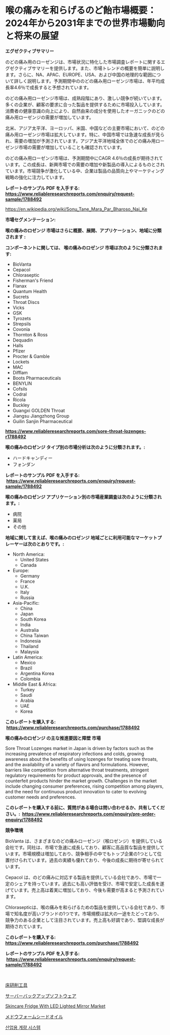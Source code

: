 <p><h1>喉の痛みを和らげるのど飴市場概要：2024年から2031年までの世界市場動向と将来の展望</h1></p><p><strong>エグゼクティブサマリー</strong></p>
<p><p>のどの痛み用のローゼンジは、市場状況に特化した市場調査レポートに関するエグゼクティブサマリーを提供します。また、市場トレンドの概要を簡単に説明します。さらに、NA、APAC、EUROPE、USA、および中国の地理的な範囲について詳しく説明します。予測期間中ののどの痛み用ローゼンジ市場は、年平均成長率4.6％で成長すると予想されています。</p><p>のどの痛み用ローゼンジ市場は、成熟段階にあり、激しい競争が続いています。多くの企業が、顧客の要求に合った製品を提供するために市場投入しています。消費者の健康意識の向上により、自然由来の成分を使用したオーガニックのどの痛み用ローゼンジの需要が増加しています。</p><p>北米、アジア太平洋、ヨーロッパ、米国、中国などの主要市場において、のどの痛み用ローゼンジ市場は拡大しています。特に、中国市場では急速な成長が見られ、需要の増加が予測されています。アジア太平洋地域全体でのどの痛み用ローゼンジ市場の需要が増加していることも確認されています。</p><p>のどの痛み用ローゼンジ市場は、予測期間中にCAGR 4.6％の成長が期待されています。この成長は、新興市場での需要の増加や新製品の導入によるものとされています。市場競争が激化している中、企業は製品の品質向上やマーケティング戦略の強化に注力しています。</p></p>
<p><strong>レポートのサンプル PDF を入手する: <a href="https://www.reliableresearchreports.com/enquiry/request-sample/1788492">https://www.reliableresearchreports.com/enquiry/request-sample/1788492</a></strong></p>
<p><a href="https://en.wikipedia.org/wiki/Sonu_Tane_Mara_Par_Bharoso_Nai_Ke">https://en.wikipedia.org/wiki/Sonu_Tane_Mara_Par_Bharoso_Nai_Ke</a></p>
<p><strong>市場セグメンテーション:</strong></p>
<p><strong> 喉の痛みのロゼンジ 市場はさらに概要、展開、アプリケーション、地域に分類されます :</strong></p>
<p><strong>コンポーネントに関しては、 喉の痛みのロゼンジ 市場は次のように分類されます: &nbsp;</strong></p>
<p><ul><li>BioVanta</li><li>Cepacol</li><li>Chloraseptic</li><li>Fisherman's Friend</li><li>Flanax</li><li>Quantum Health</li><li>Sucrets</li><li>Throat Discs</li><li>Vicks</li><li>GSK</li><li>Tyrozets</li><li>Strepsils</li><li>Covonia</li><li>Thornton & Ross</li><li>Dequadin</li><li>Halls</li><li>Pfizer</li><li>Procter & Gamble</li><li>Lockets</li><li>MAC</li><li>Difflam</li><li>Boots Pharmaceuticals</li><li>BENYLIN</li><li>Cofsils</li><li>Codral</li><li>Ricola</li><li>Buckley</li><li>Guangxi GOLDEN Throat</li><li>Jiangsu Jiangzhong Group</li><li>Guilin Sanjin Pharmaceutical</li></ul></p>
<p><strong><a href="https://www.reliableresearchreports.com/sore-throat-lozenges-r1788492">https://www.reliableresearchreports.com/sore-throat-lozenges-r1788492</a></strong></p>
<p><strong> 喉の痛みのロゼンジ タイプ別の市場分析は次のように分類されます。:</strong></p>
<p><ul><li>ハードキャンディー</li><li>フォンダン</li></ul></p>
<p><strong>レポートのサンプル PDF を入手する: &nbsp;<a href="https://www.reliableresearchreports.com/enquiry/request-sample/1788492">https://www.reliableresearchreports.com/enquiry/request-sample/1788492</a></strong></p>
<p><strong> 喉の痛みのロゼンジ アプリケーション別の市場産業調査は次のように分類されます。:</strong></p>
<p><ul><li>病院</li><li>薬局</li><li>その他</li></ul></p>
<p><strong>地域に関して言えば、喉の痛みのロゼンジ 地域ごとに利用可能なマーケットプレーヤーは次のとおりです。:</strong></p>
<p><ul>
    <li>
        North America:
        <ul>
            <li>United States</li>
            <li>Canada</li>
        </ul>
    </li>
    <li>
        Europe:
        <ul>
            <li>Germany</li>
            <li>France</li>
            <li>U.K.</li>
            <li>Italy</li>
            <li>Russia</li>
        </ul>
    </li>
    <li>
        Asia-Pacific:
        <ul>
            <li>China</li>
            <li>Japan</li>
            <li>South Korea</li>
            <li>India</li>
            <li>Australia</li>
            <li>China Taiwan</li>
            <li>Indonesia</li>
            <li>Thailand</li>
            <li>Malaysia</li>
        </ul>
    </li>
    <li>
        Latin America:
        <ul>
            <li>Mexico</li>
            <li>Brazil</li>
            <li>Argentina Korea</li>
            <li>Colombia</li>
        </ul>
    </li>
    <li>
        Middle East & Africa:
        <ul>
            <li>Turkey</li>
            <li>Saudi</li>
            <li>Arabia</li>
            <li>UAE</li>
            <li>Korea</li>
        </ul>
    </li>
    </ul></p>
<p><strong>このレポートを購入する: &nbsp;<a href="https://www.reliableresearchreports.com/purchase/1788492">https://www.reliableresearchreports.com/purchase/1788492</a></strong></p>
<p><strong>喉の痛みのロゼンジ の主な推進要因と障壁 市場</strong></p>
<p><p>Sore Throat Lozenges market in Japan is driven by factors such as the increasing prevalence of respiratory infections and colds, growing awareness about the benefits of using lozenges for treating sore throats, and the availability of a variety of flavors and formulations. However, barriers like competition from alternative throat treatments, stringent regulatory requirements for product approvals, and the presence of counterfeit products hinder the market growth. Challenges in the market include changing consumer preferences, rising competition among players, and the need for continuous product innovation to cater to evolving customer needs and preferences.</p></p>
<p><strong>このレポートを購入する前に、質問がある場合は問い合わせるか、共有してください。:&nbsp; <a href="https://www.reliableresearchreports.com/enquiry/pre-order-enquiry/1788492">https://www.reliableresearchreports.com/enquiry/pre-order-enquiry/1788492</a></strong></p>
<p><strong>競争環境</strong></p>
<p><p>BioVanta は、さまざまなのどの痛みローゼンジ（喉ロゼンジ）を提供している会社です。同社は、市場で急速に成長しており、顧客に高品質な製品を提供しています。市場規模は増加しており、競争相手の中でもトップ企業の1つとして位置付けられています。過去の実績も優れており、今後の成長に期待が寄せられています。</p><p>Cepacol は、のどの痛みに対応する製品を提供している会社であり、市場で一定のシェアを持っています。過去にも高い評価を受け、市場で安定した成長を遂げています。売上高は着実に増加しており、今後も需要が高まると予測されています。</p><p>Chlorasepticは、喉の痛みを和らげるための製品を提供している会社であり、市場で知名度が高いブランドの1つです。市場規模は拡大の一途をたどっており、競争力のある企業として注目されています。売上高も好調であり、堅調な成長が期待されています。</p></p>
<p><strong>このレポートを購入する: &nbsp; <a href="https://www.reliableresearchreports.com/purchase/1788492">https://www.reliableresearchreports.com/purchase/1788492</a></strong></p>
<p><strong>レポートのサンプル PDF を入手する: &nbsp;<a href="https://www.reliableresearchreports.com/enquiry/request-sample/1788492">https://www.reliableresearchreports.com/enquiry/request-sample/1788492</a></strong><strong></strong></p>
<p>&nbsp;</p>
<p><p><a href="https://github.com/lababdou/Market-Research-Report-List-5/blob/main/444820226383.md">床研削工具</a></p><p><a href="https://medium.com/@verniebarton2023/%E6%AC%A1%E3%81%AE%E6%96%87%E7%AB%A0%E3%82%92%E6%97%A5%E6%9C%AC%E8%AA%9E%E3%81%AB%E7%BF%BB%E8%A8%B3%E3%81%99%E3%82%8B%E3%81%A8-%E8%A3%BD%E5%93%81%E3%82%BF%E3%82%A4%E3%83%97%E5%88%A5-%E3%82%A2%E3%83%97%E3%83%AA%E3%82%B1%E3%83%BC%E3%82%B7%E3%83%A7%E3%83%B3%E5%88%A5-%E5%9C%B0%E5%9F%9F%E5%88%A5%E3%81%AB%E5%88%86%E6%9E%90%E3%81%95%E3%82%8C%E3%81%9F%E3%82%B0%E3%83%AD%E3%83%BC%E3%83%90%E3%83%AB%E3%82%B5%E3%83%BC%E3%83%90%E3%83%BC%E3%83%90%E3%83%83%E3%82%AF%E3%82%A2%E3%83%83%E3%83%97%E3%82%BD%E3%83%95%E3%83%88%E3%82%A6%E3%82%A7%E3%82%A2%E5%B8%82%E5%A0%B4%E3%81%AE%E8%A6%8F%E6%A8%A1%E3%81%A8%E3%82%B7%E3%82%A7%E3%82%A2%E6%83%85%E5%A0%B1-%E4%BA%88%E6%B8%AC-2024%E5%B9%B4-2031%E5%B9%B4-%E3%81%A8%E3%81%AA%E3%82%8A%E3%81%BE%E3%81%99-d687eec950b1">サーバーバックアップソフトウェア</a></p><p><a href="https://medium.com/@shawnsmithv6981/global-skincare-fridge-with-led-lighted-mirror-market-size-and-market-trends-analysis-by-regional-b8636f2ba6af">Skincare Fridge With LED Lighted Mirror Market</a></p><p><a href="https://medium.com/@dm15982023/2024%E5%B9%B4%E3%81%8B%E3%82%892031%E5%B9%B4%E3%81%BE%E3%81%A7%E3%81%AE%E6%9C%9F%E9%96%93%E3%81%AB%E3%81%8A%E3%81%91%E3%82%8B%E3%82%B0%E3%83%AD%E3%83%BC%E3%83%90%E3%83%AB%E3%83%A1%E3%83%89%E3%82%A6%E3%83%95%E3%82%A9%E3%83%BC%E3%83%A0%E7%A8%AE%E5%AD%90%E6%B2%B9%E5%B8%82%E5%A0%B4%E3%81%AE%E6%A9%9F%E4%BC%9A%E3%81%A8%E4%BA%88%E6%B8%AC-ea876ef2d9bb">メドウフォームシードオイル</a></p><p><a href="https://github.com/jimahmed0511/Market-Research-Report-List-2/blob/main/768537933796.md">산업용 계량 시스템</a></p></p>